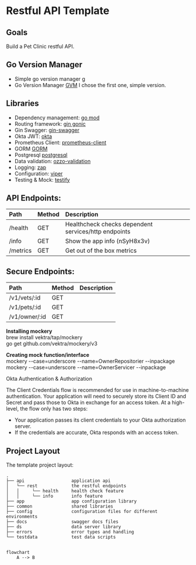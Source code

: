 # Restful API Template

## Goals
Build a Pet Clinic restful API.

## Go Version Manager
* Simple go version manager [g](https://github.com/stefanmaric/g)
* Go Version Manager [GVM](https://github.com/moovweb/gvm)
I chose the first one, simple version.


## Libraries

* Dependency management: [go mod](https://blog.golang.org/using-go-modules)
* Routing framework: [gin gonic](https://github.com/gin-gonic/gin)
* Gin Swagger: [gin-swagger](https://github.com/swaggo/gin-swagger)
* Okta JWT: [okta](https://www.okta.com/)
* Prometheus Client: [prometheus-client](https://github.com/prometheus/client_golang/prometheus/promhttp)
* GORM [GORM](https://gorm.io/)
* Postgresql [postgresql](gorm.io/driver/postgres)
* Data validation: [ozzo-validation](https://github.com/go-ozzo/ozzo-validation)
* Logging: [zap](https://github.com/uber-go/zap)
* Configuration: [viper](https://github.com/spf13/viper)
* Testing & Mock: [testify](https://github.com/stretchr/testify)

## API Endpoints:

| Path        | Method | Description                        |
|:------------|:-------|:-----------------------------------|
| /health     | GET    | Healthcheck checks dependent services/http endpoints |
| /info       | GET    | Show the app info (nSyH8x3v)                 |
| /metrics    | GET    | Get out of the box metrics     |

## Secure Endpoints:

| Path        | Method | Description                        |
|:------------|:-------|:-----------------------------------|
| /v1/vets/:id     | GET    |  |
| /v1/pets/:id     | GET    |              |
| /v1/owner/:id    | GET    |    |



**Installing mockery**<br/>
brew install vektra/tap/mockery<br/>
go get github.com/vektra/mockery/v3<br/>

**Creating mock function/interface**<br/>
mockery --case=underscore --name=OwnerRepositorier  --inpackage<br/>
mockery --case=underscore --name=OwnerServicer  --inpackage<br/>





Okta Authentication & Authorization

The Client Credentials flow is recommended for use in machine-to-machine authentication. Your application will need to securely store its Client ID and Secret and pass those to Okta in exchange for an access token. At a high-level, the flow only has two steps:

* Your application passes its client credentials to your Okta authorization server.
* If the credentials are accurate, Okta responds with an access token.



## Project Layout

The template project layout:

```
.
├── api                  application api
│   └── rest             the restful endpoints
│   │     └── health     health check feature
│   │     └── info       info feature
├── app                  app configuration library
├── common               shared libraries
├── config               configuration files for different environments
├── docs                 swagger docs files
├── ds                   data server library
├── errors               error types and handling
└── testdata             test data scripts
```

```mermaid

flowchart
    A --> B

```